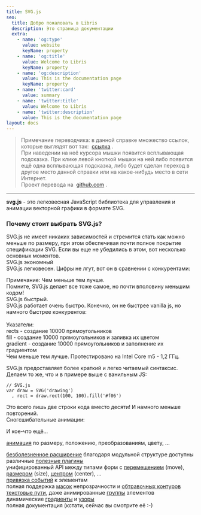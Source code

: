 ```yaml
---
title: SVG.js
seo:
  title: Добро пожаловать в Libris
  description: Это страница документации
  extra:
    - name: 'og:type'
      value: website
      keyName: property
    - name: 'og:title'
      value: Welcome to Libris
      keyName: property
    - name: 'og:description'
      value: This is the documentation page
      keyName: property
    - name: 'twitter:card'
      value: summary
    - name: 'twitter:title'
      value: Welcome to Libris
    - name: 'twitter:description'
      value: This is the documentation page
layout: docs
---
```

> Примечание переводчика: в данной справке множество ссылок, которые выглядят вот так: 
> [ссылка](https://customizer.github.io/svg.js-ru/overview.htm#) .\
> При наведении на неё курсора мышки появится всплывающая подсказка. При клике левой кнопкой мышки на ней либо появится ещё одна всплывающая подсказка, либо будет сделан переход в другое место данной справки или на какое-нибудь место в сети Интернет.\
> Проект перевода на 
> [github.com](https://github.com/customizer/svg.js-ru) .

***

**svg.js** - это легковесная JavaScript библиотека для управления и анимации векторной графики в формате SVG.

### Почему стоит выбрать SVG.js?

SVG.js не имеет никаких зависимостей и стремится стать как можно меньше по размеру, при этом обеспечивая почти полное покрытие спецификации SVG. Если вы еще не убедились в этом, вот несколько основных моментов.  
SVG.js экономный  
SVG.js легковесен. Цифры не лгут, вот он в сравнении с конкурентами:  
    <div><script async src="//jsfiddle.net/warsand/a9qrsj3w/embed/result/"></script></div>  

Примечание: Чем меньше тем лучше.  
Помните, SVG.js делает все тоже самое, но почти вполовину меньшим кодом!  
SVG.js быстрый.  
SVG.js работает очень быстро. Конечно, он не быстрее vanilla js, но намного быстрее конкурентов:  
    <script async src="//jsfiddle.net/wout/xutwzmg5/embed/result/"></script>  
Указатели:  
rects - создание 10000 прямоугольников  
fill - создание 10000 прямоугольников и заливка их цветом  
gradient - создание 10000 прямоугольников и заполнение их градиентом  
Чем меньше тем лучше. Протестировано на Intel Core m5 - 1,2 ГГц.  

SVG.js предоставляет более краткий и легко читаемый синтаксис. Делаем то же, что и в примере выше с ванильным JS:

```
// SVG.js
var draw = SVG('drawing')
  , rect = draw.rect(100, 100).fill('#f06')
```

Это всего лишь две строки кода вместо десяти! И намного меньше повторений.  
Сногсшибательные анимации:
<script async src="//jsfiddle.net/wout/7wL1uv8n/embed/result/"></script>

И кое-что ещё...
<div class="note">
<a href="animating.htm" onmouseover="show('Анимация')" onmouseout="hide()">анимация</a> по размеру, положению, преобразованиям, цвету, ...  

<a href="extending.htm" onmouseover="show('Расширение')" onmouseout="hide()"> безболезненное расширение</a> благодаря модульной структуре
доступны различные <a href="plugins.htm" onmouseover="show('Плагины')" onmouseout="hide()">полезные плагины</a>  
унифицированный API между типами форм с <a href="/docs/3.0/manipulating/#move">перемещением</a> (move), <a href="/docs/3.0/manipulating/#resizing">размером</a> (size), <a href="/docs/3.0/manipulating/#center">центром</a> (center), ...  
<a href="/docs/3.0/events">привязка событий</a> к элементам  
полная поддержка <a href="/docs/3.0/elements/#svg-mask">масок</a> непрозрачности и <a href="/docs/3.0/elements/#svg-clippath">обтравочных контуров</a>  
<a href="/docs/3.0/elements/#svg-textpath">текстовые пути</a>, даже анимированные <a href="/docs/3.0/parents/#svg-g">группы</a> элементов  
динамические <a href="/docs/3.0/elements/#svg-gradient">градиенты</a> и <a href="/docs/3.0/elements/#svg-pattern">узоры</a>  
полная документация (кстати, сейчас вы смотрите её :-)
</div>